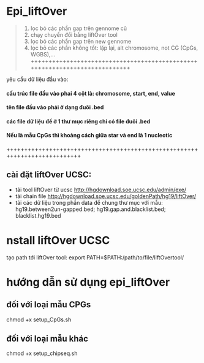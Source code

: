 # Epi_liftOver
> 1. lọc bỏ các phần gap trên gennome cũ
> 2. chạy chuyển đổi bằng liftOver tool
> 3. lọc bỏ các phần gap trên new gennome
> 4. lọc bỏ các phần không tốt: lặp lại, alt chromosome, not CG (CpGs, WGBS),...
+++++++++++++++++++++++++++++++++++++++++++++++++++++++++++++++++++++++++++

yêu cầu dữ liệu đầu vào:
#### cấu trúc file đầu vào phai 4 cột là: chromosome, start, end, value
#### tên file đầu vào phải ở dạng đuôi .bed
#### các file dữ liệu để ở 1 thư mục riêng chỉ có file đuôi .bed
#### Nếu là mẫu CpGs thì khoảng cách giữa star và end là 1 nucleotic
+++++++++++++++++++++++++++++++++++++++++++++++++++++++++++++++++++++++++++

## cài đặt liftOver UCSC:
* tải tool liftOver từ ucsc http://hgdownload.soe.ucsc.edu/admin/exe/
* tải chain file http://hgdownload.soe.ucsc.edu/goldenPath/hg19/liftOver/
* tải các dữ liệu trong phần data để chung thư mục với mẫu:  hg19.between2un-gapped.bed; hg19.gap.and.blacklist.bed; blacklist.hg19.bed
# nstall liftOver UCSC
tạo path tới liftOver tool:
export PATH=$PATH:/path/to/file/liftOvertool/

# hướng dẫn sử dụng epi_liftOver

## đối với loại mẫu CPGs
chmod +x setup_CpGs.sh
## đối với loại mẫu khác
chmod +x setup_chipseq.sh
